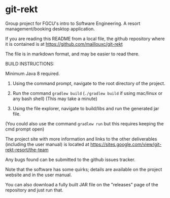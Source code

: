 # git-rekt
Group project for FGCU's intro to Software Engineering. A resort management/booking desktop application.

If you are reading this README from a local file, the github repository where it is contained is at
https://github.com/maillouxc/git-rekt

The file is in markdown format, and may be easier to read there.

BUILD INSTRUCTIONS:

Minimum Java 8 required.

1. Using the command prompt, navigate to the root directory of the project.

2. Run the command `gradlew build` (`./gradlew build` if using mac/linux or any bash shell) (This may take a minute)

3. Using the file explorer, navigate to build/libs and run the generated jar file.

(You could also use the command `gradlew run` but this requires keeping the cmd prompt open)

The project site with more information and links to the other deliverables (including the user manual) is located at 
https://sites.google.com/view/git-rekt-resort/the-team

Any bugs found can be submitted to the github issues tracker.

Note that the software has some quirks; details are available on the project website and in the user manual.

You can also download a fully built JAR file on the "releases" page of the repository and just run that.
